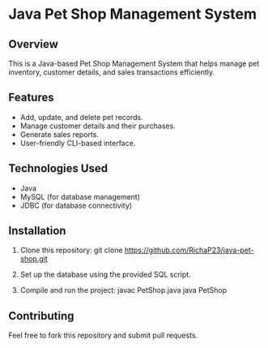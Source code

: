 # Java Pet Shop Management System

## Overview
This is a Java-based Pet Shop Management System that helps manage pet inventory, customer details, and sales transactions efficiently. 

## Features
- Add, update, and delete pet records.
- Manage customer details and their purchases.
- Generate sales reports.
- User-friendly CLI-based interface.

## Technologies Used
- Java
- MySQL (for database management)
- JDBC (for database connectivity)

## Installation
1. Clone this repository:
git clone https://github.com/RichaP23/java-pet-shop.git

2. Set up the database using the provided SQL script.
3. Compile and run the project:
javac PetShop.java java PetShop


## Contributing
Feel free to fork this repository and submit pull requests.


